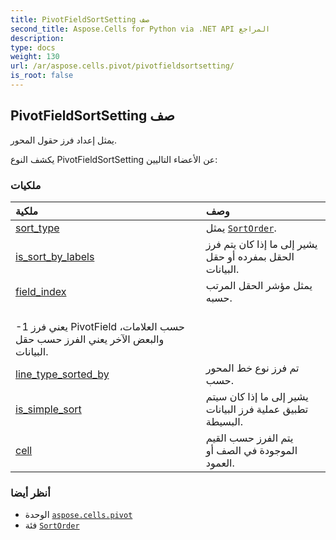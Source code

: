```yaml
---
title: PivotFieldSortSetting صف
second_title: Aspose.Cells for Python via .NET API المراجع
description:
type: docs
weight: 130
url: /ar/aspose.cells.pivot/pivotfieldsortsetting/
is_root: false
---
```

##  PivotFieldSortSetting صف
يمثل إعداد فرز حقول المحور.



يكشف النوع PivotFieldSortSetting عن الأعضاء التاليين:

###  ملكيات
| ملكية| وصف|
| :- | :- |
| [sort_type](/cells/python-net/ar/aspose.cells.pivot/pivotfieldsortsetting/sort_type) | يمثل [`SortOrder`](/cells/python-net/ar/aspose.cells/sortorder).|
| [is_sort_by_labels](/cells/python-net/ar/aspose.cells.pivot/pivotfieldsortsetting/is_sort_by_labels) | يشير إلى ما إذا كان يتم فرز الحقل بمفرده أو حقل البيانات.|
| [field_index](/cells/python-net/ar/aspose.cells.pivot/pivotfieldsortsetting/field_index) | يمثل مؤشر الحقل المرتب حسبه.<br/> -1 يعني فرز PivotField حسب العلامات، والبعض الآخر يعني الفرز حسب حقل البيانات.|
| [line_type_sorted_by](/cells/python-net/ar/aspose.cells.pivot/pivotfieldsortsetting/line_type_sorted_by) | تم فرز نوع خط المحور حسب.|
| [is_simple_sort](/cells/python-net/ar/aspose.cells.pivot/pivotfieldsortsetting/is_simple_sort) | يشير إلى ما إذا كان سيتم تطبيق عملية فرز البيانات البسيطة.|
| [cell](/cells/python-net/ar/aspose.cells.pivot/pivotfieldsortsetting/cell) | يتم الفرز حسب القيم الموجودة في الصف أو العمود.|



###  أنظر أيضا
* الوحدة [`aspose.cells.pivot`](..)
* فئة [`SortOrder`](/cells/python-net/ar/aspose.cells/sortorder)
